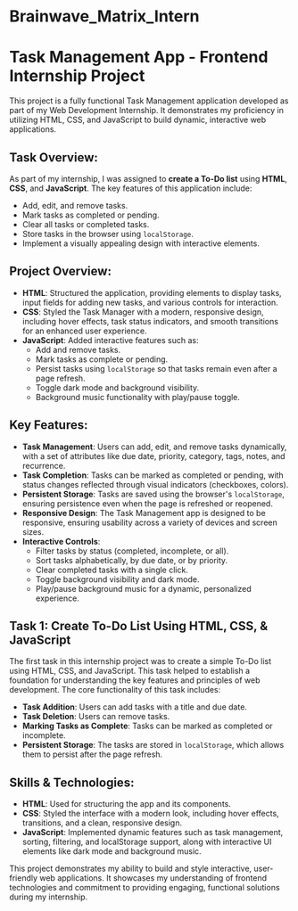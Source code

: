 # Brainwave_Matrix_Intern

# Task Management App - Frontend Internship Project

This project is a fully functional Task Management application developed as part of my Web Development Internship. It demonstrates my proficiency in utilizing HTML, CSS, and JavaScript to build dynamic, interactive web applications.

## Task Overview:
As part of my internship, I was assigned to **create a To-Do list** using **HTML**, **CSS**, and **JavaScript**. The key features of this application include:
- Add, edit, and remove tasks.
- Mark tasks as completed or pending.
- Clear all tasks or completed tasks.
- Store tasks in the browser using `localStorage`.
- Implement a visually appealing design with interactive elements.

## Project Overview:
- **HTML**: Structured the application, providing elements to display tasks, input fields for adding new tasks, and various controls for interaction.
- **CSS**: Styled the Task Manager with a modern, responsive design, including hover effects, task status indicators, and smooth transitions for an enhanced user experience.
- **JavaScript**: Added interactive features such as:
  - Add and remove tasks.
  - Mark tasks as complete or pending.
  - Persist tasks using `localStorage` so that tasks remain even after a page refresh.
  - Toggle dark mode and background visibility.
  - Background music functionality with play/pause toggle.

## Key Features:
- **Task Management**: Users can add, edit, and remove tasks dynamically, with a set of attributes like due date, priority, category, tags, notes, and recurrence.
- **Task Completion**: Tasks can be marked as completed or pending, with status changes reflected through visual indicators (checkboxes, colors).
- **Persistent Storage**: Tasks are saved using the browser's `localStorage`, ensuring persistence even when the page is refreshed or reopened.
- **Responsive Design**: The Task Management app is designed to be responsive, ensuring usability across a variety of devices and screen sizes.
- **Interactive Controls**:
  - Filter tasks by status (completed, incomplete, or all).
  - Sort tasks alphabetically, by due date, or by priority.
  - Clear completed tasks with a single click.
  - Toggle background visibility and dark mode.
  - Play/pause background music for a dynamic, personalized experience.

## Task 1: Create To-Do List Using HTML, CSS, & JavaScript
The first task in this internship project was to create a simple To-Do list using HTML, CSS, and JavaScript. This task helped to establish a foundation for understanding the key features and principles of web development. The core functionality of this task includes:
- **Task Addition**: Users can add tasks with a title and due date.
- **Task Deletion**: Users can remove tasks.
- **Marking Tasks as Complete**: Tasks can be marked as completed or incomplete.
- **Persistent Storage**: The tasks are stored in `localStorage`, which allows them to persist after the page refresh.

## Skills & Technologies:
- **HTML**: Used for structuring the app and its components.
- **CSS**: Styled the interface with a modern look, including hover effects, transitions, and a clean, responsive design.
- **JavaScript**: Implemented dynamic features such as task management, sorting, filtering, and localStorage support, along with interactive UI elements like dark mode and background music.

This project demonstrates my ability to build and style interactive, user-friendly web applications. It showcases my understanding of frontend technologies and commitment to providing engaging, functional solutions during my internship.
